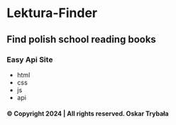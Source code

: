 # Lektura-Finder
## Find polish school reading books

### Easy Api Site 
- html
- css
- js
- api

#### © Copyright 2024 | All rights reserved. Oskar Trybała
